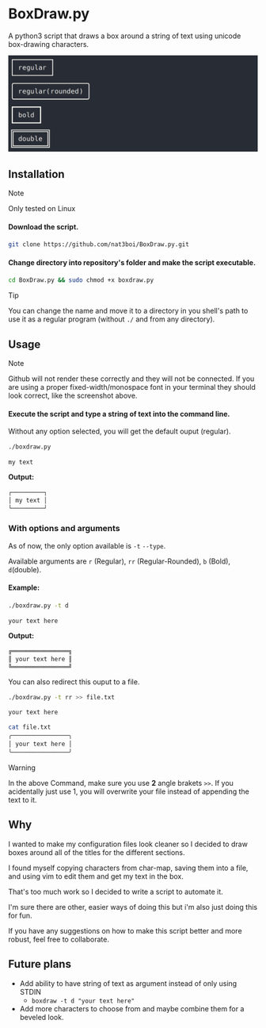# BoxDraw.py

A python3 script that draws a box around a string of text using unicode box-drawing characters.

![Screenshot](example_ouput.png)

## Installation
>[!NOTE]
>Only tested on Linux

#### Download the script.

```bash
git clone https://github.com/nat3boi/BoxDraw.py.git
```
#### Change directory into repository's folder and make the script executable.

```bash
cd BoxDraw.py && sudo chmod +x boxdraw.py
```

>[!TIP]
>You can change the name and move it to a directory in you shell's path to use it as a regular program (without `./` and from any directory). 

## Usage
>[!NOTE]
>Github will not render these correctly and they will not be connected. If you are using a proper fixed-width/monospace font in your terminal they should look correct, like the screenshot above.

#### Execute the script and type a string of text into the command line.

Without any option selected, you will get the default ouput (regular). 

```bash
./boxdraw.py 
```
```
my text
```

**Output:**
```STDOUT
┌─────────┐
│ my text │
└─────────┘
```

### With options and arguments
As of now, the only option available is `-t` `--type`.

Available arguments are `r` (Regular), `rr` (Regular-Rounded), `b` (Bold), `d`(double).

#### Example:

```bash
./boxdraw.py -t d
```
```
your text here
```

**Output:**
```
╔════════════════╗
║ your text here ║
╚════════════════╝
```

You can also redirect this ouput to a file.
```bash 
./boxdraw.py -t rr >> file.txt
```
```
your text here
```
```bash
cat file.txt
╭────────────────╮
│ your text here │
╰────────────────╯
```
> [!WARNING]
>In the above Command, make sure you use **2** angle brakets `>>`. If you acidentally just use 1, you will overwrite your file instead of appending the text to it.

## Why

I wanted to make my configuration files look cleaner so I decided to draw boxes around all of the titles for the different sections.

I found myself copying characters from char-map, saving them into a file, and using vim to edit them and get my text in the box. 

That's too much work so I decided to write a script to automate it.

I'm sure there are other, easier ways of doing this but i'm also just doing this for fun.

If you have any suggestions on how to make this script better and more robust, feel free to collaborate. 

## Future plans
- Add ability to have string of text as argument instead of only using STDIN
    - `boxdraw -t d "your text here"`
- Add more characters to choose from and maybe combine them for a beveled look.
